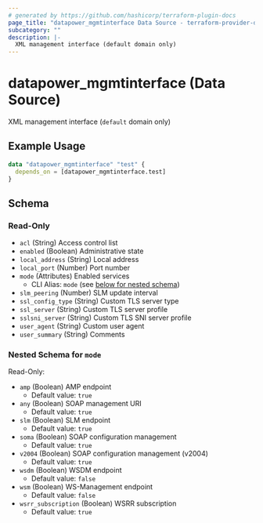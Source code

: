 ```yaml
---
# generated by https://github.com/hashicorp/terraform-plugin-docs
page_title: "datapower_mgmtinterface Data Source - terraform-provider-datapower"
subcategory: ""
description: |-
  XML management interface (default domain only)
---
```


# datapower_mgmtinterface (Data Source)

XML management interface (`default` domain only)

## Example Usage

```terraform
data "datapower_mgmtinterface" "test" {
  depends_on = [datapower_mgmtinterface.test]
}
```

<!-- schema generated by tfplugindocs -->
## Schema

### Read-Only

- `acl` (String) Access control list
- `enabled` (Boolean) Administrative state
- `local_address` (String) Local address
- `local_port` (Number) Port number
- `mode` (Attributes) Enabled services
  - CLI Alias: `mode` (see [below for nested schema](#nestedatt--mode))
- `slm_peering` (Number) SLM update interval
- `ssl_config_type` (String) Custom TLS server type
- `ssl_server` (String) Custom TLS server profile
- `sslsni_server` (String) Custom TLS SNI server profile
- `user_agent` (String) Custom user agent
- `user_summary` (String) Comments

<a id="nestedatt--mode"></a>
### Nested Schema for `mode`

Read-Only:

- `amp` (Boolean) AMP endpoint
  - Default value: `true`
- `any` (Boolean) SOAP management URI
  - Default value: `true`
- `slm` (Boolean) SLM endpoint
  - Default value: `true`
- `soma` (Boolean) SOAP configuration management
  - Default value: `true`
- `v2004` (Boolean) SOAP configuration management (v2004)
  - Default value: `true`
- `wsdm` (Boolean) WSDM endpoint
  - Default value: `false`
- `wsm` (Boolean) WS-Management endpoint
  - Default value: `false`
- `wsrr_subscription` (Boolean) WSRR subscription
  - Default value: `true`
